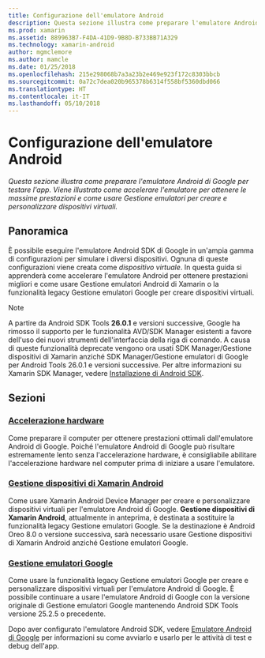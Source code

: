 ```yaml
---
title: Configurazione dell'emulatore Android
description: Questa sezione illustra come preparare l'emulatore Android di Google per testare l'app. Viene illustrato come accelerare l'emulatore per ottenere le massime prestazioni e come usare Gestione emulatori per creare e personalizzare dispositivi virtuali.
ms.prod: xamarin
ms.assetid: 889963B7-F4DA-41D9-9B8D-B733BB71A329
ms.technology: xamarin-android
author: mgmclemore
ms.author: mamcle
ms.date: 01/25/2018
ms.openlocfilehash: 215e298068b7a3a23b2e469e923f172c8303bbcb
ms.sourcegitcommit: 0a72c7dea020b965378b6314f558bf5360dbd066
ms.translationtype: HT
ms.contentlocale: it-IT
ms.lasthandoff: 05/10/2018
---
```

# <a name="android-emulator-setup"></a>Configurazione dell'emulatore Android

_Questa sezione illustra come preparare l'emulatore Android di Google per testare l'app. Viene illustrato come accelerare l'emulatore per ottenere le massime prestazioni e come usare Gestione emulatori per creare e personalizzare dispositivi virtuali._


## <a name="overview"></a>Panoramica

È possibile eseguire l'emulatore Android SDK di Google in un'ampia gamma di configurazioni per simulare i diversi dispositivi. Ognuna di queste configurazioni viene creata come _dispositivo virtuale_. In questa guida si apprenderà come accelerare l'emulatore Android per ottenere prestazioni migliori e come usare Gestione emulatori Android di Xamarin o la funzionalità legacy Gestione emulatori Google per creare dispositivi virtuali.


> [!NOTE]
> A partire da Android SDK Tools **26.0.1** e versioni successive, Google ha rimosso il supporto per le funzionalità AVD/SDK Manager esistenti a favore dell'uso dei nuovi strumenti dell'interfaccia della riga di comando. A causa di queste funzionalità deprecate vengono ora usati SDK Manager/Gestione dispositivi di Xamarin anziché SDK Manager/Gestione emulatori di Google per Android Tools 26.0.1 e versioni successive. Per altre informazioni su Xamarin SDK Manager, vedere [Installazione di Android SDK](~/android/get-started/installation/android-sdk.md).


## <a name="sections"></a>Sezioni

### <a name="hardware-accelerationandroidget-startedinstallationandroid-emulatorhardware-accelerationmd"></a>[Accelerazione hardware](~/android/get-started/installation/android-emulator/hardware-acceleration.md)

Come preparare il computer per ottenere prestazioni ottimali dall'emulatore Android di Google. Poiché l'emulatore Android di Google può risultare estremamente lento senza l'accelerazione hardware, è consigliabile abilitare l'accelerazione hardware nel computer prima di iniziare a usare l'emulatore.

### <a name="xamarin-android-device-managerandroidget-startedinstallationandroid-emulatorxamarin-device-managermd"></a>[Gestione dispositivi di Xamarin Android](~/android/get-started/installation/android-emulator/xamarin-device-manager.md)

Come usare Xamarin Android Device Manager per creare e personalizzare dispositivi virtuali per l'emulatore Android di Google. **Gestione dispositivi di Xamarin Android**, attualmente in anteprima, è destinata a sostituire la funzionalità legacy Gestione emulatori Google. Se la destinazione è Android Oreo 8.0 o versione successiva, sarà necessario usare Gestione dispositivi di Xamarin Android anziché Gestione emulatori Google.

### <a name="google-emulator-managerandroidget-startedinstallationandroid-emulatorgoogle-emulator-managermd"></a>[Gestione emulatori Google](~/android/get-started/installation/android-emulator/google-emulator-manager.md)

Come usare la funzionalità legacy Gestione emulatori Google per creare e personalizzare dispositivi virtuali per l'emulatore Android di Google. È possibile continuare a usare l'emulatore Android di Google con la versione originale di Gestione emulatori Google mantenendo Android SDK Tools versione 25.2.5 o precedente.

Dopo aver configurato l'emulatore Android SDK, vedere [Emulatore Android di Google](~/android/deploy-test/debugging/android-sdk-emulator/index.md) per informazioni su come avviarlo e usarlo per le attività di test e debug dell'app.
